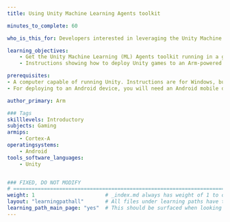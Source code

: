 ```yaml
---
title: Using Unity Machine Learning Agents toolkit

minutes_to_complete: 60

who_is_this_for: Developers interested in leveraging the Unity Machine Learning Agents toolkit on Arm devices.

learning_objectives:
    - Get the Unity Machine Learning (ML) Agents toolkit running in a game that is deployable to Arm-powered Android devices.
    - Instructions showing how to deploy Unity games to an Arm-powered Android device and how to profile them are included in separate Learning Paths.

prerequisites:
- A computer capable of running Unity. Instructions are for Windows, but could be adapted to other platforms
- For deploying to an Android device, you will need an Android mobile device and a USB cable to connect it to your computer. The device must support at least Android 8 and include a 64-bit processor

author_primary: Arm

### Tags
skilllevels: Introductory
subjects: Gaming
armips:
    - Cortex-A
operatingsystems:
    - Android
tools_software_languages:
    - Unity


### FIXED, DO NOT MODIFY
# ================================================================================
weight: 1                       # _index.md always has weight of 1 to order correctly
layout: "learningpathall"       # All files under learning paths have this same wrapper
learning_path_main_page: "yes"  # This should be surfaced when looking for related content. Only set for _index.md of learning path content.
---
```


